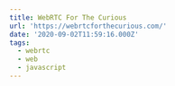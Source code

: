 ```yaml
---
title: WebRTC For The Curious
url: 'https://webrtcforthecurious.com/'
date: '2020-09-02T11:59:16.000Z'
tags:
  - webrtc
  - web
  - javascript
---
```

